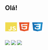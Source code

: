 ## Olá!

<!-- <div align="center">
  <a href="https://github.com/HuanRluchetti">
  <img height="150em" src="https://github-readme-stats.vercel.app/api?username=HuanRluchetti&show_icons=true&theme=gotham&include_all_commits=true&count_private=true"/>
  <img height="150em" src="https://github-readme-stats.vercel.app/api/top-langs/?username=HuanRluchetti&layout=compact&langs_count=7&theme=gotham"/>
</div> -->

<div style="display: inline_block"><br>
  <img align="center" alt="Huan-Js" height="30" width="40" src="https://raw.githubusercontent.com/devicons/devicon/master/icons/javascript/javascript-plain.svg">
  <img align="center" alt="Huan-HTML" height="30" width="40" src="https://raw.githubusercontent.com/devicons/devicon/master/icons/html5/html5-original.svg">
  <img align="center" alt="Huan-CSS" height="30" width="40" src="https://raw.githubusercontent.com/devicons/devicon/master/icons/css3/css3-original.svg">
  <!--<img align="center" alt="Huan-Python" height="30" width="40" src="https://raw.githubusercontent.com/devicons/devicon/master/icons/python/python-original.svg">-->
 <!--<img align="right" alt="Huan-pic" height="150" style="border-radius:50px;"-->
</div>

  ##
  
<div>
     <a href="https://www.instagram.com/huanradovluchetti/" target="_blank"><img src="https://img.shields.io/badge/-Instagram-%23E4405F?style=for-the-badge&logo=instagram&logoColor=white" target="_blank"></a>
   <a href = "mailto:huan.luchetti@gmail.com"><img src="https://img.shields.io/badge/-Gmail-%23333?style=for-the-badge&logo=gmail&logoColor=white" target="_blank"></a>
  <a href="https://www.linkedin.com/in/huan-r-luchetii" target="_blank"><img src="https://img.shields.io/badge/-LinkedIn-%230077B5?style=for-the-badge&logo=linkedin&logoColor=white" target="_blank"></a>
  
<!--    ![Snake animation](https://github.com/HuanRluchetti/HuanRluchetti/blob/output/github-contribution-grid-snake.svg) -->
</div>
 
